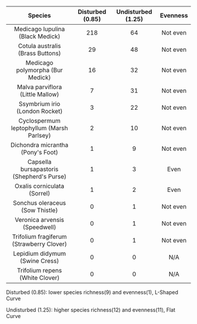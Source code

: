 #

Species | Disturbed (0.85) | Undisturbed (1.25) | Evenness
|:-:|:-:|:-:|:-:|
Medicago lupulina (Black Medick) | 218 | 64 | Not even
Cotula australis (Brass Buttons) | 29 | 48 | Not even
Medicago polymorpha (Bur Medick) | 16 | 32 | Not even
Malva parviflora (Little Mallow) | 7 | 31 | Not even
Ssymbrium irio (London Rocket) | 3 | 22 | Not even
Cyclospermum leptophyllum (Marsh Parlsey) | 2 | 10 | Not even
Dichondra micrantha (Pony's Foot) | 1 | 9 | Not even
Capsella bursapastoris (Shepherd's Purse) | 1 | 3 | Even
Oxalis corniculata (Sorrel) | 1 | 2 | Even
Sonchus oleraceus (Sow Thistle) | 0 | 1 | Not even
Veronica arvensis (Speedwell) | 0 | 1 | Not even
Trifolium fragiferum (Strawberry Clover) | 0 | 1 | Not even
Lepidium didymum (Swine Cress) | 0 | 0 | N/A
Trifolium repens (White Clover) | 0 | 0 | N/A

Disturbed (0.85): lower species richness(9) and evenness(1), L-Shaped Curve

Undisturbed (1.25): higher species richness(12) and evenness(11), Flat Curve

<!--
64/218=0.293578
29/48=0.604167
16/32=0.5
7/31=0.225806
3/22=0.136364
2/10=0.2
1/9=0.111111
1/3=0.333333
1/2=0.5
 -->
